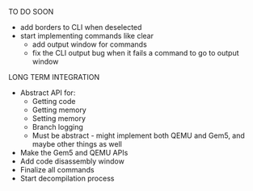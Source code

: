 
TO DO SOON

- add borders to CLI when deselected
- start implementing commands like clear
    - add output window for commands
    - fix the CLI output bug when it fails a command to go to output window

LONG TERM INTEGRATION

- Abstract API for:
    - Getting code
    - Getting memory
    - Setting memory
    - Branch logging
    - Must be abstract - might implement both QEMU and Gem5, and maybe other things as well
- Make the Gem5 and QEMU APIs
- Add code disassembly window
- Finalize all commands 
- Start decompilation process
